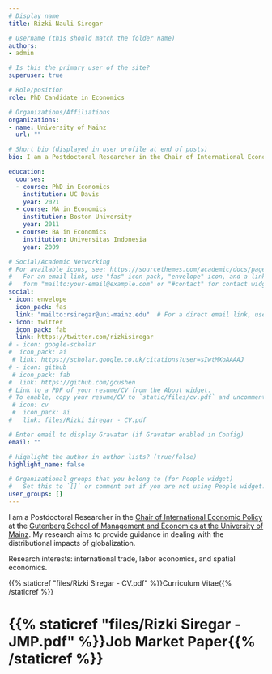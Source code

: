 ```yaml
---
# Display name
title: Rizki Nauli Siregar

# Username (this should match the folder name)
authors:
- admin

# Is this the primary user of the site?
superuser: true

# Role/position
role: PhD Candidate in Economics

# Organizations/Affiliations
organizations:
- name: University of Mainz
  url: ""

# Short bio (displayed in user profile at end of posts)
bio: I am a Postdoctoral Researcher in the Chair of International Economic Policy at the University of Mainz. My research interests are international trade, labor economics, spatial economics, and development economics.

education:
  courses:
  - course: PhD in Economics
    institution: UC Davis
    year: 2021
  - course: MA in Economics
    institution: Boston University
    year: 2011
  - course: BA in Economics
    institution: Universitas Indonesia
    year: 2009

# Social/Academic Networking
# For available icons, see: https://sourcethemes.com/academic/docs/page-builder/#icons
#   For an email link, use "fas" icon pack, "envelope" icon, and a link in the
#   form "mailto:your-email@example.com" or "#contact" for contact widget.
social:
- icon: envelope
  icon_pack: fas
  link: "mailto:rsiregar@uni-mainz.edu"  # For a direct email link, use "mailto:test@example.org".
- icon: twitter
  icon_pack: fab
  link: https://twitter.com/rizkisiregar
# - icon: google-scholar
#  icon_pack: ai
 # link: https://scholar.google.co.uk/citations?user=sIwtMXoAAAAJ
# - icon: github
 # icon_pack: fab
#  link: https://github.com/gcushen
# Link to a PDF of your resume/CV from the About widget.
# To enable, copy your resume/CV to `static/files/cv.pdf` and uncomment the lines below.
 # icon: cv
 #  icon_pack: ai
#   link: files/Rizki Siregar - CV.pdf

# Enter email to display Gravatar (if Gravatar enabled in Config)
email: ""

# Highlight the author in author lists? (true/false)
highlight_name: false

# Organizational groups that you belong to (for People widget)
#   Set this to `[]` or comment out if you are not using People widget.
user_groups: []
---
```


I am a Postdoctoral Researcher in the [Chair of International Economic Policy](https://international-policy.economics.uni-mainz.de/) at the [Gutenberg School of Management and Economics at the University of Mainz](https://wiwi.uni-mainz.de/). My research aims to provide guidance in dealing with the distributional impacts of globalization.

Research interests: international trade, labor economics, and spatial economics.


{{% staticref "files/Rizki Siregar - CV.pdf" %}}Curriculum Vitae{{% /staticref %}} 

# {{% staticref "files/Rizki Siregar - JMP.pdf" %}}Job Market Paper{{% /staticref %}}
